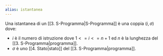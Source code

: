 ```yaml
---
alias: istantanea
---
```

Una istantanea di un [[3. S-Programma|S-Programma]] è una coppia $(i,\sigma)$ dove:

- $i$ è il numero di istruzione dove $1 <= i <= n+1$  ed $n$ è la lunghezza del [[3. S-Programma|programma]].
- $\sigma$ è uno [[4. Stato|stato]] del [[3. S-Programma|programma]].

